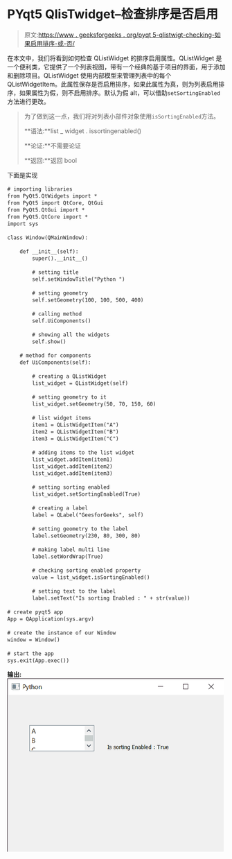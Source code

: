 # PYqt5 QlisTwidget–检查排序是否启用

> 原文:[https://www . geeksforgeeks . org/pyqt 5-qlistwigt-checking-如果启用排序-或-否/](https://www.geeksforgeeks.org/pyqt5-qlistwidget-checking-if-sorting-is-enabled-or-not/)

在本文中，我们将看到如何检查 QListWidget 的排序启用属性。QListWidget 是一个便利类，它提供了一个列表视图，带有一个经典的基于项目的界面，用于添加和删除项目。QListWidget 使用内部模型来管理列表中的每个 QListWidgetItem。此属性保存是否启用排序，如果此属性为真，则为列表启用排序，如果属性为假，则不启用排序。默认为假 alt，可以借助`setSortingEnabled`方法进行更改。

> 为了做到这一点，我们将对列表小部件对象使用`isSortingEnabled`方法。
> 
> **语法:**list _ widget . issortingenabled()
> 
> **论证:**不需要论证
> 
> **返回:**返回 bool

下面是实现

```
# importing libraries
from PyQt5.QtWidgets import * 
from PyQt5 import QtCore, QtGui
from PyQt5.QtGui import * 
from PyQt5.QtCore import * 
import sys

class Window(QMainWindow):

    def __init__(self):
        super().__init__()

        # setting title
        self.setWindowTitle("Python ")

        # setting geometry
        self.setGeometry(100, 100, 500, 400)

        # calling method
        self.UiComponents()

        # showing all the widgets
        self.show()

    # method for components
    def UiComponents(self):

        # creating a QListWidget
        list_widget = QListWidget(self)

        # setting geometry to it
        list_widget.setGeometry(50, 70, 150, 60)

        # list widget items
        item1 = QListWidgetItem("A")
        item2 = QListWidgetItem("B")
        item3 = QListWidgetItem("C")

        # adding items to the list widget
        list_widget.addItem(item1)
        list_widget.addItem(item2)
        list_widget.addItem(item3)

        # setting sorting enabled
        list_widget.setSortingEnabled(True)

        # creating a label
        label = QLabel("GeesforGeeks", self)

        # setting geometry to the label
        label.setGeometry(230, 80, 300, 80)

        # making label multi line
        label.setWordWrap(True)

        # checking sorting enabled property
        value = list_widget.isSortingEnabled()

        # setting text to the label
        label.setText("Is sorting Enabled : " + str(value))

# create pyqt5 app
App = QApplication(sys.argv)

# create the instance of our Window
window = Window()

# start the app
sys.exit(App.exec())
```

**输出:**
![](img/d2e108c9f16655a70d62400432277367.png)